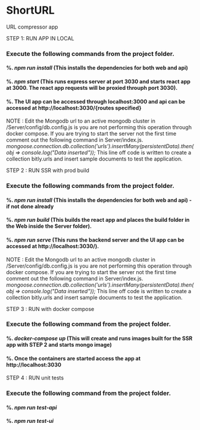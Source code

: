 # ShortURL
URL compressor app

STEP 1: RUN APP IN LOCAL
### Execute the following commands from the project folder.
   #### %. ***npm run install*** (This installs the dependencies for both web and api)
   #### %. ***npm start*** (This runs express server at port 3030 and starts react app at 3000. The react app requests will be proxied throuph port 3030).
   #### %. The UI app can be accessed through localhost:3000 and api can be accessed at http://localhost:3030/{routes specified}
   
NOTE : Edit the Mongodb url to an active mongodb cluster in /Server/config/db.config.js is you are not performing this operation through docker compose. If you are trying to start the server not the first time comment out the following command in Server/index.js.
  *mongoose.connection.db.collection('urls').insertMany(persistentData).then(obj => console.log("Data inserted"));*
   This line off code is written to create a collection bitly.urls and insert sample documents to test the application.  
   
STEP 2 : RUN SSR with prod build
### Execute the following commands from the project folder.
   #### %. ***npm run install*** (This installs the dependencies for both web and api) - if not done already
   #### %. ***npm run build*** (This builds the react app and places the build folder in the Web inside the Server folder).
   #### %. ***npm run serve*** (This runs the backend server and the UI app can be accessed at http://localhost:3030/).
   
NOTE : Edit the Mongodb url to an active mongodb cluster in /Server/config/db.config.js is you are not performing this operation through docker compose. If you are trying to start the server not the first time comment out the following command in Server/index.js.
  *mongoose.connection.db.collection('urls').insertMany(persistentData).then(obj => console.log("Data inserted"));*
   This line off code is written to create a collection bitly.urls and insert sample documents to test the application.  
   
STEP 3 : RUN with docker compose
### Execute the following command from the project folder.
   #### %. ***docker-compose up*** (This will create and runs images built for the SSR app with STEP 2 and starts mongo image)
   #### %. Once the containers are started access the app at http://localhost:3030
   
STEP 4 : RUN unit tests
### Execute the following command from the project folder.
   #### %. ***npm run test-api*** 
   #### %.  ***npm run test-ui***
